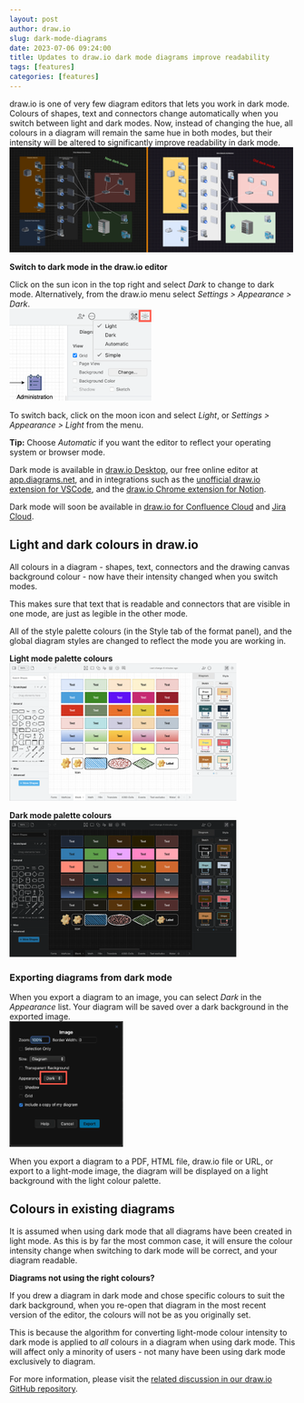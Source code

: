 ```yaml
---
layout: post
author: draw.io
slug: dark-mode-diagrams
date: 2023-07-06 09:24:00
title: Updates to draw.io dark mode diagrams improve readability
tags: [features]
categories: [features]
---
```


draw.io is one of very few diagram editors that lets you work in dark mode. Colours of shapes, text and connectors change automatically when you switch between light and dark modes. Now, instead of changing the hue, all colours in a diagram will remain the same hue in both modes, but their intensity will be altered to significantly improve readability in dark mode. 
<br /><img src="/assets/img/blog/dark-mode-new.png" style="width=100%;max-width:500px;height:auto;" alt="The new and improved dark mode makes diagrams much more readable on a dark drawing canvas after switching colour intensity automatically">


**Switch to dark mode in the draw.io editor**

Click on the sun icon in the top right and select _Dark_ to change to dark mode. Alternatively, from the draw.io menu select _Settings > Appearance > Dark_.
<br /><img src="/assets/img/blog/mode-switch-classic.png" style="width=100%;max-width:250px;height:auto;" alt="Click on the sun/moon in the top right and switch between classic mode (and the editor themes) and the modern mode, as well as between dark and light modes">

To switch back, click on the moon icon and select _Light_, or _Settings > Appearance > Light_ from the menu.

**Tip:** Choose _Automatic_ if you want the editor to reflect your operating system or browser mode.

Dark mode is available in [draw.io Desktop](https://get.diagrams.net/), our free online editor at [app.diagrams.net](https://app.diagrams.net/?splash=0&ui=dark), and in integrations such as the [unofficial draw.io extension for VSCode](https://www.drawio.com/blog/edit-diagrams-with-github-dev.html), and the [draw.io Chrome extension for Notion](https://www.drawio.com/blog/drawio-notion.html). 

Dark mode will soon be available in [draw.io for Confluence Cloud](https://marketplace.atlassian.com/apps/1210933/draw-io-diagrams-for-confluence) and [Jira Cloud](https://marketplace.atlassian.com/apps/1211413/draw-io-diagrams-for-jira?hosting=cloud&tab=overview). 

## Light and dark colours in draw.io

All colours in a diagram - shapes, text, connectors and the drawing canvas background colour - now have their intensity changed when you switch modes. 

This makes sure that text that is readable and connectors that are visible in one mode, are just as legible in the other mode. 

All of the style palette colours (in the Style tab of the format panel), and the global diagram styles are changed to reflect the mode you are working in.

**Light mode palette colours**
<br /><img src="/assets/img/blog/colour-test-light-mode.png" style="width=100%;max-width:400px;height:auto;" alt="All the colours of the Style tab palettes and the global style in light mode in draw.io">

**Dark mode palette colours**
<br /><img src="/assets/img/blog/colour-test-dark-mode.png" style="width=100%;max-width:400px;height:auto;" alt="All the colours of the Style tab palettes and the global style in dark mode in draw.io">

### Exporting diagrams from dark mode

When you export a diagram to an image, you can select _Dark_ in the _Appearance_ list. Your diagram will be saved over a dark background in the exported image. 
<br /><img src="/assets/img/blog/export-image-dark-theme.png" style="width=100%;max-width:200px;height:auto;" alt="Make sure to leave the Dark checkbox enabled when exporting a diagram as an image from the Dark editor theme">

When you export a diagram to a PDF, HTML file, draw.io file or URL, or export to a light-mode image, the diagram will be displayed on a light background with the light colour palette. 

## Colours in existing diagrams

It is assumed when using dark mode that all diagrams have been created in light mode. As this is by far the most common case, it will ensure the colour intensity change when switching to dark mode will be correct, and your diagram readable. 

**Diagrams not using the right colours?**

If you drew a diagram in dark mode and chose specific colours to suit the dark background, when you re-open that diagram in the most recent version of the editor, the colours will not be as you originally set. 

This is because the algorithm for converting light-mode colour intensity to dark mode is applied to _all_ colours in a diagram when using dark mode. This will affect only a minority of users - not many have been using dark mode exclusively to diagram.

For more information, please visit the [related discussion in our draw.io GitHub repository](https://github.com/jgraph/drawio/discussions/3701).

